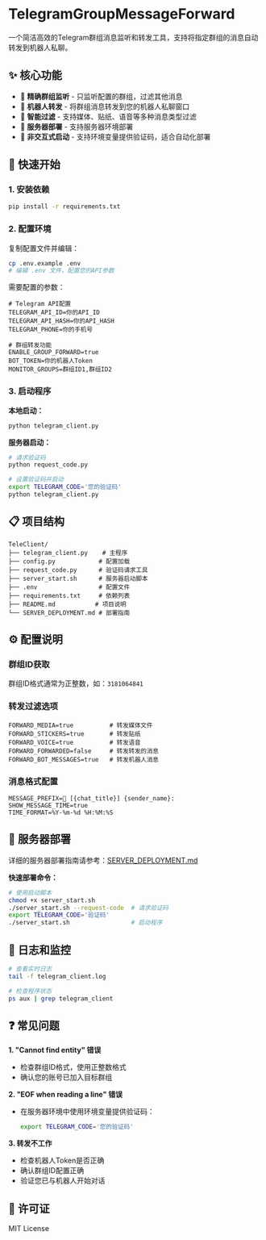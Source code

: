 # TelegramGroupMessageForward

一个简洁高效的Telegram群组消息监听和转发工具，支持将指定群组的消息自动转发到机器人私聊。

## ✨ 核心功能

- 🎯 **精确群组监听** - 只监听配置的群组，过滤其他消息
- 🤖 **机器人转发** - 将群组消息转发到您的机器人私聊窗口
- 🔄 **智能过滤** - 支持媒体、贴纸、语音等多种消息类型过滤
- 🚀 **服务器部署** - 支持服务器环境部署
- 📱 **非交互式启动** - 支持环境变量提供验证码，适合自动化部署

## 🚀 快速开始

### 1. 安装依赖

```bash
pip install -r requirements.txt
```

### 2. 配置环境

复制配置文件并编辑：
```bash
cp .env.example .env
# 编辑 .env 文件，配置您的API参数
```

需要配置的参数：
```env
# Telegram API配置
TELEGRAM_API_ID=你的API_ID
TELEGRAM_API_HASH=你的API_HASH
TELEGRAM_PHONE=你的手机号

# 群组转发功能
ENABLE_GROUP_FORWARD=true
BOT_TOKEN=你的机器人Token
MONITOR_GROUPS=群组ID1,群组ID2
```

### 3. 启动程序

**本地启动：**
```bash
python telegram_client.py
```

**服务器启动：**
```bash
# 请求验证码
python request_code.py

# 设置验证码并启动
export TELEGRAM_CODE='您的验证码'
python telegram_client.py
```

## 📋 项目结构

```
TeleClient/
├── telegram_client.py    # 主程序
├── config.py            # 配置加载
├── request_code.py      # 验证码请求工具
├── server_start.sh      # 服务器启动脚本
├── .env                 # 配置文件
├── requirements.txt     # 依赖列表
├── README.md           # 项目说明
└── SERVER_DEPLOYMENT.md # 部署指南
```

## ⚙️ 配置说明

### 群组ID获取

群组ID格式通常为正整数，如：`3181064841`

### 转发过滤选项

```env
FORWARD_MEDIA=true          # 转发媒体文件
FORWARD_STICKERS=true       # 转发贴纸
FORWARD_VOICE=true          # 转发语音
FORWARD_FORWARDED=false     # 转发转发的消息
FORWARD_BOT_MESSAGES=true   # 转发机器人消息
```

### 消息格式配置

```env
MESSAGE_PREFIX=📢 [{chat_title}] {sender_name}:
SHOW_MESSAGE_TIME=true
TIME_FORMAT=%Y-%m-%d %H:%M:%S
```

## 🔧 服务器部署

详细的服务器部署指南请参考：[SERVER_DEPLOYMENT.md](SERVER_DEPLOYMENT.md)

**快速部署命令：**
```bash
# 使用启动脚本
chmod +x server_start.sh
./server_start.sh --request-code  # 请求验证码
export TELEGRAM_CODE='验证码'
./server_start.sh                 # 启动程序
```

## 📝 日志和监控

```bash
# 查看实时日志
tail -f telegram_client.log

# 检查程序状态
ps aux | grep telegram_client
```

## ❓ 常见问题

**1. "Cannot find entity" 错误**
- 检查群组ID格式，使用正整数格式
- 确认您的账号已加入目标群组

**2. "EOF when reading a line" 错误**
- 在服务器环境中使用环境变量提供验证码：
  ```bash
  export TELEGRAM_CODE='您的验证码'
  ```

**3. 转发不工作**
- 检查机器人Token是否正确
- 确认群组ID配置正确
- 验证您已与机器人开始对话

## 📄 许可证

MIT License
